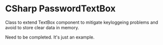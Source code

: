 # CSharp PasswordTextBox

Class to extend TextBox component to mitigate keyloggeing problems and avoid to store clear data in memory.

Need to be completed. It's just an example.

